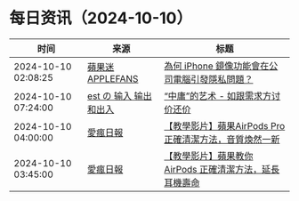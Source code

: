﻿# 每日资讯（2024-10-10）

|时间|来源|标题|
|---|---|---|
|2024-10-10 02:08:25|[蘋果迷 APPLEFANS](https://applefans.today/feed/)|[為何 iPhone 鏡像功能會在公司電腦引發隱私問題？](https://applefans.today/2024-10-why-not-use-iphone-mirroring-corporate-mac/)|
|2024-10-10 07:24:00|[est の 输入 输出和出入](https://blog.est.im/rss)|[“中庸”的艺术 - 如跟需求方讨价还价](https://blog.est.im/2024/stdin-15)|
|2024-10-10 04:00:00|[愛瘋日報](http://www.iphonetaiwan.org/feeds/posts/default)|[【教學影片】蘋果AirPods Pro正確清潔方法，音質煥然一新](https://www.iphonetaiwan.org/2024/10/how-to-clean-airpods-pro-mesh.html)|
|2024-10-10 03:45:00|[愛瘋日報](http://www.iphonetaiwan.org/feeds/posts/default)|[【教學影片】蘋果教你 AirPods 正確清潔方法，延長耳機壽命](https://www.iphonetaiwan.org/2024/10/how-to-clean-airpods-mesh.html)|
